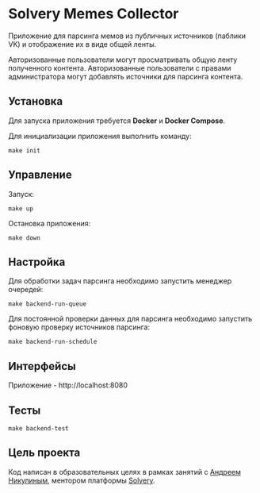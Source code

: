 # Solvery Memes Collector

Приложение для парсинга мемов из публичных источников (паблики VK) и отображение их в виде общей ленты.

Авторизованные пользователи могут просматривать общую ленту полученного контента.
Авторизованные пользователи с правами администратора могут добавлять источники для парсинга контента.

## Установка

Для запуска приложения требуется **Docker** и **Docker Compose**.

Для инициализации приложения выполнить команду:
```
make init
```

## Управление

Запуск:
```
make up
```

Остановка приложения:

```
make down
```

## Настройка

Для обработки задач парсинга необходимо запустить менеджер очередей:

```
make backend-run-queue
```

Для постоянной проверки данных для парсинга необходимо запустить фоновую проверку источников парсинга:

```
make backend-run-schedule
```

## Интерфейсы

Приложение - http://localhost:8080

## Тесты

```
make backend-test
```

## Цель проекта

Код написан в образовательных целях в рамках занятий с [Андреем Никулиным](https://solvery.io/ru/mentor/programator), ментором платформы [Solvery](https://solvery.io/ru).
